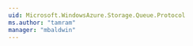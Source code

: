 ```yaml
---
uid: Microsoft.WindowsAzure.Storage.Queue.Protocol
ms.author: "tamram"
manager: "mbaldwin"
---
```

